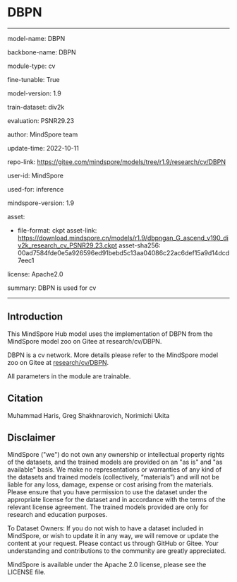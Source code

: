 # DBPN

---

model-name: DBPN

backbone-name: DBPN

module-type: cv

fine-tunable: True

model-version: 1.9

train-dataset: div2k

evaluation: PSNR29.23

author: MindSpore team

update-time: 2022-10-11

repo-link: <https://gitee.com/mindspore/models/tree/r1.9/research/cv/DBPN>

user-id: MindSpore

used-for: inference

mindspore-version: 1.9

asset:

-
    file-format: ckpt
    asset-link: <https://download.mindspore.cn/models/r1.9/dbpngan_G_ascend_v190_div2k_research_cv_PSNR29.23.ckpt>
    asset-sha256: 00ad7584fde0e5a926596ed91bebd5c13aa04086c22ac6def15a9d14dcd7eec1

license: Apache2.0

summary: DBPN is used for cv

---

## Introduction

This MindSpore Hub model uses the implementation of DBPN from the MindSpore model zoo on Gitee at research/cv/DBPN.

DBPN is a cv network. More details please refer to the MindSpore model zoo on Gitee at [research/cv/DBPN](https://gitee.com/mindspore/models/blob/r1.9/research/cv/DBPN/README.md).

All parameters in the module are trainable.

## Citation

Muhammad Haris, Greg Shakhnarovich, Norimichi Ukita

## Disclaimer

MindSpore ("we") do not own any ownership or intellectual property rights of the datasets, and the trained models are provided on an "as is" and "as available" basis. We make no representations or warranties of any kind of the datasets and trained models (collectively, “materials”) and will not be liable for any loss, damage, expense or cost arising from the materials. Please ensure that you have permission to use the dataset under the appropriate license for the dataset and in accordance with the terms of the relevant license agreement. The trained models provided are only for research and education purposes.

To Dataset Owners: If you do not wish to have a dataset included in MindSpore, or wish to update it in any way, we will remove or update the content at your request. Please contact us through GitHub or Gitee. Your understanding and contributions to the community are greatly appreciated.

MindSpore is available under the Apache 2.0 license, please see the LICENSE file.
